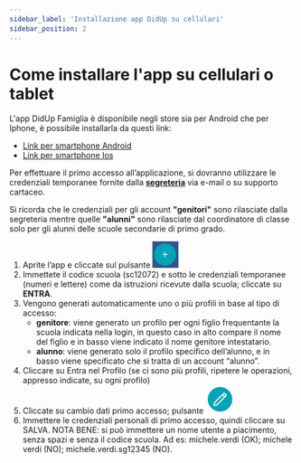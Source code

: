 ```yaml
---
sidebar_label: 'Installazione app DidUp su cellulari'
sidebar_position: 2
---
```


# Come installare l'app su cellulari o tablet

L'app DidUp Famiglia è disponibile negli store sia per Android che per Iphone, è possibile installarla da questi link:

- [Link per smartphone Android](https://play.google.com/store/apps/details?id=it.argosoft.didup.famiglia.new&pcampaignid=web_share)
- [Link per smartphone Ios](https://apps.apple.com/it/app/didup-famiglia/id1558465752)

Per effettuare il primo accesso all’applicazione, si dovranno utilizzare le credenziali temporanee fornite dalla **[segreteria](https://istituto-marconi.edu.it/struttura/segreteria/)** via e-mail o su supporto cartaceo.

Si ricorda che le credenziali per gli account **"genitori"** sono rilasciate dalla segreteria mentre quelle **"alunni"** sono rilasciate dal coordinatore di classe solo per gli alunni delle scuole secondarie di primo grado.

1. Aprite l’app e cliccate sul pulsante ![pulsante+](<../DidUp Argo/img38.jpg>)
2. Immettete il codice scuola (sc12072) e sotto le credenziali temporanee (numeri e lettere) come da istruzioni ricevute dalla scuola; cliccate su **ENTRA**.
3. Vengono generati automaticamente uno o più profili in base al tipo di accesso:
    - **genitore**: viene generato un profilo per ogni figlio frequentante la scuola indicata nella login, in questo caso in alto compare il nome del figlio e in basso viene indicato il nome genitore intestatario.
    - **alunno**: viene generato solo il profilo specifico dell’alunno, e in basso viene specificato che si tratta di un account “alunno”. 
4. Cliccare su Entra nel Profilo (se ci sono più profili, ripetere le operazioni, appresso indicate, su ogni profilo)
5. Cliccate su cambio dati primo accesso; pulsante ![pulsantemodifiche](<../DidUp Argo/img57.jpg>)
6. Immettere le credenziali personali di primo accesso, quindi cliccare su SALVA. NOTA BENE: si può immettere un nome utente a piacimento, senza spazi e senza il codice scuola. Ad es: michele.verdi (OK); michele verdi (NO); michele.verdi.sg12345 (NO).